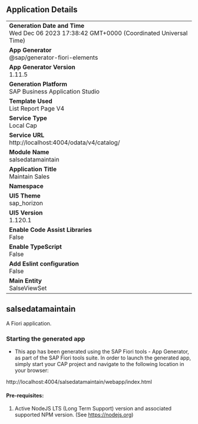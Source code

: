## Application Details
|               |
| ------------- |
|**Generation Date and Time**<br>Wed Dec 06 2023 17:38:42 GMT+0000 (Coordinated Universal Time)|
|**App Generator**<br>@sap/generator-fiori-elements|
|**App Generator Version**<br>1.11.5|
|**Generation Platform**<br>SAP Business Application Studio|
|**Template Used**<br>List Report Page V4|
|**Service Type**<br>Local Cap|
|**Service URL**<br>http://localhost:4004/odata/v4/catalog/
|**Module Name**<br>salsedatamaintain|
|**Application Title**<br>Maintain Sales|
|**Namespace**<br>|
|**UI5 Theme**<br>sap_horizon|
|**UI5 Version**<br>1.120.1|
|**Enable Code Assist Libraries**<br>False|
|**Enable TypeScript**<br>False|
|**Add Eslint configuration**<br>False|
|**Main Entity**<br>SalseViewSet|

## salsedatamaintain

A Fiori application.

### Starting the generated app

-   This app has been generated using the SAP Fiori tools - App Generator, as part of the SAP Fiori tools suite.  In order to launch the generated app, simply start your CAP project and navigate to the following location in your browser:

http://localhost:4004/salsedatamaintain/webapp/index.html

#### Pre-requisites:

1. Active NodeJS LTS (Long Term Support) version and associated supported NPM version.  (See https://nodejs.org)


